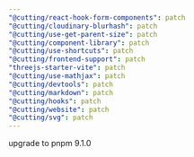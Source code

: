 ```yaml
---
"@cutting/react-hook-form-components": patch
"@cutting/cloudinary-blurhash": patch
"@cutting/use-get-parent-size": patch
"@cutting/component-library": patch
"@cutting/use-shortcuts": patch
"@cutting/frontend-support": patch
"threejs-starter-vite": patch
"@cutting/use-mathjax": patch
"@cutting/devtools": patch
"@cutting/markdown": patch
"@cutting/hooks": patch
"@cutting/website": patch
"@cutting/svg": patch
---
```


upgrade to pnpm 9.1.0
